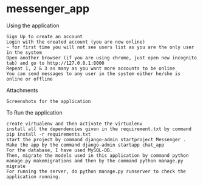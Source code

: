 # messenger_app


Using the application

    Sign Up to create an account
    Login with the created account (you are now online)
    ~ for first time you will not see users list as you are the only user in the system
    Open another browser (if you are using chrome, just open new incognito tab) and go to http://127.0.0.1:8000
    Repeat 1, 2 & 3 as many as you want more accounts to be online
    You can send messages to any user in the system either he/she is online or offline

Attachments

    Screenshots for the application

To Run the application

    create virtualenv and then activate the virtualenv
    install all the dependencies given in the requirement.txt by command pip install -r requirements.txt
    start the project by command django-admin startproject Messenger . 
    Make the app by the command django-admin startapp chat_app
    For the database, I have used MySQL-DB.
    Then, migrate the models used in this application by command python manage.py makemigrations and then by the command python manage.py migrate
    For running the server, do python manage.py runserver to check the application running.
